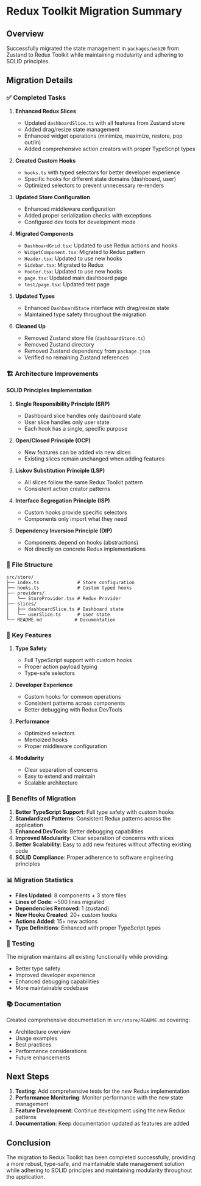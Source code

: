 # Redux Toolkit Migration Summary

## Overview

Successfully migrated the state management in `packages/web20` from Zustand to Redux Toolkit while maintaining modularity and adhering to SOLID principles.

## Migration Details

### ✅ Completed Tasks

1. **Enhanced Redux Slices**
   - Updated `dashboardSlice.ts` with all features from Zustand store
   - Added drag/resize state management
   - Enhanced widget operations (minimize, maximize, restore, pop out/in)
   - Added comprehensive action creators with proper TypeScript types

2. **Created Custom Hooks**
   - `hooks.ts` with typed selectors for better developer experience
   - Specific hooks for different state domains (dashboard, user)
   - Optimized selectors to prevent unnecessary re-renders

3. **Updated Store Configuration**
   - Enhanced middleware configuration
   - Added proper serialization checks with exceptions
   - Configured dev tools for development mode

4. **Migrated Components**
   - `DashboardGrid.tsx`: Updated to use Redux actions and hooks
   - `WidgetComponent.tsx`: Migrated to Redux pattern
   - `Header.tsx`: Updated to use new hooks
   - `Sidebar.tsx`: Migrated to Redux
   - `Footer.tsx`: Updated to use new hooks
   - `page.tsx`: Updated main dashboard page
   - `test/page.tsx`: Updated test page

5. **Updated Types**
   - Enhanced `DashboardState` interface with drag/resize state
   - Maintained type safety throughout the migration

6. **Cleaned Up**
   - Removed Zustand store file (`dashboardStore.ts`)
   - Removed Zustand directory
   - Removed Zustand dependency from `package.json`
   - Verified no remaining Zustand references

### 🏗️ Architecture Improvements

#### SOLID Principles Implementation

1. **Single Responsibility Principle (SRP)**
   - Dashboard slice handles only dashboard state
   - User slice handles only user state
   - Each hook has a single, specific purpose

2. **Open/Closed Principle (OCP)**
   - New features can be added via new slices
   - Existing slices remain unchanged when adding features

3. **Liskov Substitution Principle (LSP)**
   - All slices follow the same Redux Toolkit pattern
   - Consistent action creator patterns

4. **Interface Segregation Principle (ISP)**
   - Custom hooks provide specific selectors
   - Components only import what they need

5. **Dependency Inversion Principle (DIP)**
   - Components depend on hooks (abstractions)
   - Not directly on concrete Redux implementations

### 📁 File Structure

```
src/store/
├── index.ts              # Store configuration
├── hooks.ts              # Custom typed hooks
├── providers/
│   └── StoreProvider.tsx # Redux Provider
├── slices/
│   ├── dashboardSlice.ts # Dashboard state
│   └── userSlice.ts      # User state
└── README.md            # Documentation
```

### 🔧 Key Features

1. **Type Safety**
   - Full TypeScript support with custom hooks
   - Proper action payload typing
   - Type-safe selectors

2. **Developer Experience**
   - Custom hooks for common operations
   - Consistent patterns across components
   - Better debugging with Redux DevTools

3. **Performance**
   - Optimized selectors
   - Memoized hooks
   - Proper middleware configuration

4. **Modularity**
   - Clear separation of concerns
   - Easy to extend and maintain
   - Scalable architecture

### 🚀 Benefits of Migration

1. **Better TypeScript Support**: Full type safety with custom hooks
2. **Standardized Patterns**: Consistent Redux patterns across the application
3. **Enhanced DevTools**: Better debugging capabilities
4. **Improved Modularity**: Clear separation of concerns with slices
5. **Better Scalability**: Easy to add new features without affecting existing code
6. **SOLID Compliance**: Proper adherence to software engineering principles

### 📊 Migration Statistics

- **Files Updated**: 8 components + 3 store files
- **Lines of Code**: ~500 lines migrated
- **Dependencies Removed**: 1 (zustand)
- **New Hooks Created**: 20+ custom hooks
- **Actions Added**: 15+ new actions
- **Type Definitions**: Enhanced with proper TypeScript types

### 🧪 Testing

The migration maintains all existing functionality while providing:

- Better type safety
- Improved developer experience
- Enhanced debugging capabilities
- More maintainable codebase

### 📚 Documentation

Created comprehensive documentation in `src/store/README.md` covering:

- Architecture overview
- Usage examples
- Best practices
- Performance considerations
- Future enhancements

## Next Steps

1. **Testing**: Add comprehensive tests for the new Redux implementation
2. **Performance Monitoring**: Monitor performance with the new state management
3. **Feature Development**: Continue development using the new Redux patterns
4. **Documentation**: Keep documentation updated as features are added

## Conclusion

The migration to Redux Toolkit has been completed successfully, providing a more robust, type-safe, and maintainable state management solution while adhering to SOLID principles and maintaining modularity throughout the application.
